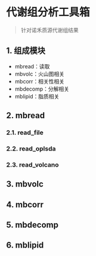 # 代谢组分析工具箱

> 针对诺禾质源代谢组结果

## 1. 组成模块

- mbread：读取
- mbvolc：火山图相关
- mbcorr：相关性相关
- mbdecomp：分解相关
- mblipid：脂质相关

## 2. mbread

### 2.1. read_file

### 2.2. read_oplsda

### 2.3. read_volcano

## 3. mbvolc

## 4. mbcorr

## 5. mbdecomp

## 6. mblipid
